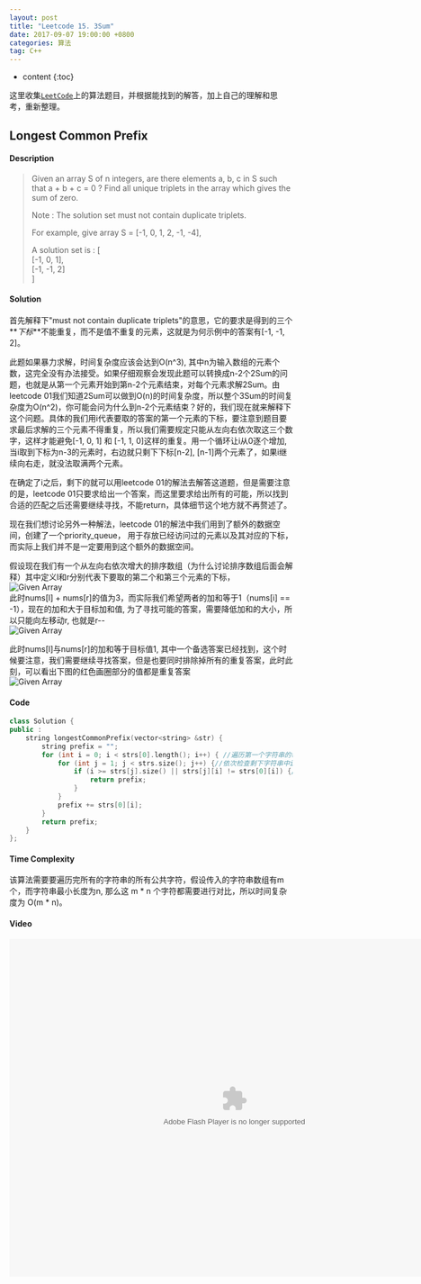 ```yaml
---
layout: post
title: "Leetcode 15. 3Sum"
date: 2017-09-07 19:00:00 +0800 
categories: 算法
tag: C++
---
```

* content
{:toc}

这里收集[`LeetCode`](https://leetcode.com)上的算法题目，并根据能找到的解答，加上自己的理解和思考，重新整理。

<!-- more -->

## Longest Common Prefix

#### Description

>Given an array S of n integers, are there elements a, b, c in S such that a + b + c = 0 ? Find all unique triplets in the array which gives the sum of zero.
>
>Note : The solution set must not contain duplicate triplets.
>
>For example, give array S = [-1, 0, 1, 2, -1, -4],
>
>A solution set is :
[  
   [-1, 0, 1],  
   [-1, -1, 2]  
]

#### Solution

首先解释下"must not contain duplicate triplets"的意思，它的要求是得到的三个**_下标_**不能重复，而不是值不重复的元素，这就是为何示例中的答案有[-1, -1, 2]。

此题如果暴力求解，时间复杂度应该会达到O(n^3), 其中n为输入数组的元素个数，这完全没有办法接受。如果仔细观察会发现此题可以转换成n-2个2Sum的问题，也就是从第一个元素开始到第n-2个元素结束，对每个元素求解2Sum。由leetcode 01我们知道2Sum可以做到O(n)的时间复杂度，所以整个3Sum的时间复杂度为O(n^2)，你可能会问为什么到n-2个元素结束？好的，我们现在就来解释下这个问题。具体的我们用i代表要取的答案的第一个元素的下标，要注意到题目要求最后求解的三个元素不得重复，所以我们需要规定只能从左向右依次取这三个数字，这样才能避免[-1, 0, 1] 和 [-1, 1, 0]这样的重复。用一个循环让i从0逐个增加, 当i取到下标为n-3的元素时，右边就只剩下下标[n-2], [n-1]两个元素了，如果i继续向右走，就没法取满两个元素。

在确定了i之后，剩下的就可以用leetcode 01的解法去解答这道题，但是需要注意的是，leetcode 01只要求给出一个答案，而这里要求给出所有的可能，所以找到合适的匹配之后还需要继续寻找，不能return，具体细节这个地方就不再赘述了。

现在我们想讨论另外一种解法，leetcode 01的解法中我们用到了额外的数据空间，创建了一个priority_queue<int>， 用于存放已经访问过的元素以及其对应的下标，而实际上我们并不是一定要用到这个额外的数据空间。

假设现在我们有一个从左向右依次增大的排序数组（为什么讨论排序数组后面会解释）其中定义l和r分别代表下要取的第二个和第三个元素的下标，  
![Given Array](http://ovwkcbdpf.bkt.clouddn.com/image/leetcode15/leetcode15_01.png)  
此时nums[l] + nums[r]的值为3，而实际我们希望两者的加和等于1（nums[i] == -1），现在的加和大于目标加和值, 为了寻找可能的答案，需要降低加和的大小，所以只能向左移动r, 也就是r--  
![Given Array](http://ovwkcbdpf.bkt.clouddn.com/image/leetcode15/leetcode15_02.png)  

此时nums[l]与nums[r]的加和等于目标值1, 其中一个备选答案已经找到，这个时候要注意，我们需要继续寻找答案，但是也要同时排除掉所有的重复答案，此时此刻，可以看出下图的红色画圈部分的值都是重复答案    
![Given Array](http://ovwkcbdpf.bkt.clouddn.com/image/leetcode15leetcode15_03.png)  

#### Code
```cpp
class Solution {
public :
    string longestCommonPrefix(vector<string> &str) {
        string prefix = "";
        for (int i = 0; i < strs[0].length(); i++) { //遍历第一个字符串的每一个字符
            for (int j = 1; j < strs.size(); j++) {//依次检查剩下字符串中i位置的字符
                if (i >= strs[j].size() || strs[j][i] != strs[0][i]) {//两个条件之一满足，程序退出
                    return prefix;
                }
            }
            prefix += strs[0][i];
        }
        return prefix;
    }
};
```

#### Time Complexity

该算法需要要遍历完所有的字符串的所有公共字符，假设传入的字符串数组有m个，而字符串最小长度为n, 那么这 m * n 个字符都需要进行对比，所以时间复杂度为 O(m * n)。

#### Video

<embed src='http://player.youku.com/player.php/sid/XMjkwMzEwNTAwNA==/v.swf' allowFullScreen='true' quality='high' width='800' height='600' align='middle' allowScriptAccess='always' type='application/x-shockwave-flash'>
